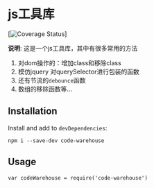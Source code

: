 # js工具库
[![Coverage Status](https://coveralls.io/repos/conventional-changelog/standard-version/badge.svg?branch=)]

**说明**:
这是一个js工具库，其中有很多常用的方法
1. 对dom操作的：增加class和移除class
2. 模仿jquery 对querySelector进行包装的函数
3. 还有节流的`debounce`函数
4. 数组的移除函数等...

## Installation

Install and add to `devDependencies`:

```
npm i --save-dev code-warehouse
```

## Usage

```
var codeWarehouse = require('code-warehouse')
```
